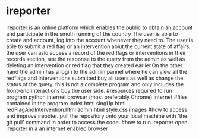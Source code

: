 # ireporter
ireporter is an online platform which enables the public to obtain an account and participate in the smoth running of the country
The user is able to create and account, log into the account whenever they need to.
The user is able to submit a red flag or an intervention abiut the current state of affairs. the user can aslo access a record
of the red flags or interventions in their records section, see the response to the query from the admin as well as deleting an
intervention or red flag that they created earlier.On the other hand the admin has a login to the adimin pannel where he can view 
all the redflags and interventions submitted buy all users as well as change the status of the query.
this is not a complete program and only includes the front-end interactions buy the user side.
#resources required to run program
  python
  internet browser (most preferably Chrome)
  internet
#files contained in the program
  index.html
  singUp.html
  redFlagAndIntervention.html
  admin.html
  style.css
  images
#how to access and improve irepoter.
pull the repository onto your local machine with 'the git pull' command in order to access the code.
#how to run ireporter
open ireporter in a an internet enabled browser 
